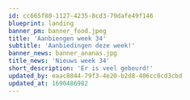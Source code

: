 ```yaml
---
id: cc665f80-1127-4235-8cd3-79dafe49f146
blueprint: landing
banner_pm: banner_food.jpeg
title: 'Aanbiengen week 34'
subtitle: 'Aanbiedingen deze week!'
banner_news: banner_ananas.jpg
title_news: 'Nieuws week 34'
short_description: 'Er is veel gebeurd!'
updated_by: eaac8844-79f3-4e20-b2d8-406cc0cd3cbd
updated_at: 1690486982
---
```

